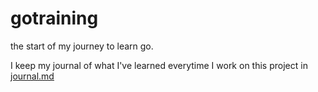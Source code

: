 # gotraining

the start of my journey to learn go.

I keep my journal of what I've learned everytime I work on this project in [journal.md](https://github.com/lilsatya/gotraining/blob/master/journal.md)
